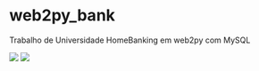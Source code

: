 # web2py_bank
Trabalho de Universidade HomeBanking em web2py com MySQL

<img src="https://i.imgur.com/XJbrFZK.png" />

<img src="https://i.imgur.com/xxHf3dM.png" />
